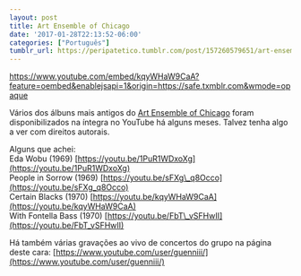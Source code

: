 ```yaml
---
layout: post
title: Art Ensemble of Chicago
date: '2017-01-28T22:13:52-06:00'
categories: ["Português"]
tumblr_url: https://peripatetico.tumblr.com/post/157260579651/art-ensemble-of-chicago
---
```

https://www.youtube.com/embed/kqyWHaW9CaA?feature=oembed&enablejsapi=1&origin=https://safe.txmblr.com&wmode=opaque

Vários dos álbuns mais antigos do [Art Ensemble of Chicago](https://www.facebook.com/pages/Art-Ensemble-of-Chicago/108296659195063) foram disponibilizados na íntegra no YouTube há alguns meses. Talvez tenha algo a ver com direitos autorais.

Alguns que achei:  
Eda Wobu (1969) [https://youtu.be/1PuR1WDxoXg](https://youtu.be/1PuR1WDxoXg)  
People in Sorrow (1969) [https://youtu.be/sFXg\_q8Occo](https://youtu.be/sFXg_q8Occo)  
Certain Blacks (1970) [https://youtu.be/kqyWHaW9CaA](https://youtu.be/kqyWHaW9CaA)  
With Fontella Bass (1970) [https://youtu.be/FbT\_vSFHwII](https://youtu.be/FbT_vSFHwII)

Há também várias gravações ao vivo de concertos do grupo na página deste cara: [https://www.youtube.com/user/guenniii/](https://www.youtube.com/user/guenniii/)

